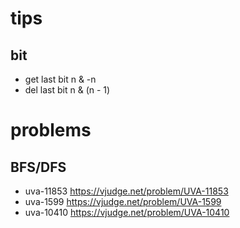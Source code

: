 # tips

## bit
+ get last bit  n & -n
+ del last bit  n & (n - 1)

# problems

## BFS/DFS
+ uva-11853 <https://vjudge.net/problem/UVA-11853>
+ uva-1599 <https://vjudge.net/problem/UVA-1599>
+ uva-10410 <https://vjudge.net/problem/UVA-10410>
